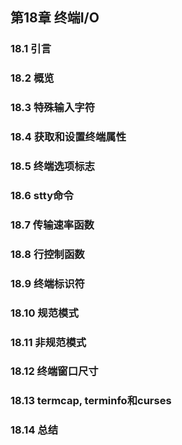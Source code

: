 ## 第18章 终端I/O

### 18.1 引言

### 18.2 概览

### 18.3 特殊输入字符

### 18.4 获取和设置终端属性

### 18.5 终端选项标志

### 18.6 stty命令

### 18.7 传输速率函数

### 18.8 行控制函数

### 18.9 终端标识符

### 18.10 规范模式

### 18.11 非规范模式

### 18.12 终端窗口尺寸

### 18.13 termcap, terminfo和curses

### 18.14 总结
